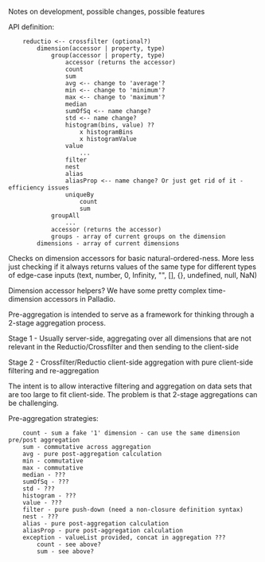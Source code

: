 Notes on development, possible changes, possible features

API definition:
```
	reductio <-- crossfilter (optional?)
		dimension(accessor | property, type)
			group(accessor | property, type)
				accessor (returns the accessor)
				count
				sum
				avg <-- change to 'average'?
				min <-- change to 'minimum'?
				max <-- change to 'maximum'?
				median
				sumOfSq <-- name change?
				std <-- name change?
				histogram(bins, value) ??
					x histogramBins
					x histogramValue
				value
					...
				filter
				nest
				alias
				aliasProp <-- name change? Or just get rid of it - efficiency issues
				uniqueBy
					count
					sum
			groupAll
				...
			accessor (returns the accessor)
			groups - array of current groups on the dimension
		dimensions - array of current dimensions
```

Checks on dimension accessors for basic natural-ordered-ness. More less just checking if it always returns values of the same type for different types of edge-case inputs (text, number, 0, Infinity, "", [], {}, undefined, null, NaN)

Dimension accessor helpers? We have some pretty complex time-dimension accessors in Palladio.



Pre-aggregation is intended to serve as a framework for thinking through a 2-stage aggregation process.

Stage 1 - Usually server-side, aggregating over all dimensions that are not relevant in the Reductio/Crossfilter and then sending to the client-side

Stage 2 - Crossfilter/Reductio client-side aggregation with pure client-side filtering and re-aggregation

The intent is to allow interactive filtering and aggregation on data sets that are too large to fit client-side. The problem is that 2-stage aggregations can be challenging.

Pre-aggregation strategies:
```
	count - sum a fake '1' dimension - can use the same dimension pre/post aggregation
	sum - commutative across aggregation
	avg - pure post-aggregation calculation
	min - commutative
	max - commutative
	median - ???
	sumOfSq - ???
	std - ???
	histogram - ???
	value - ???
	filter - pure push-down (need a non-closure definition syntax)
	nest - ???
	alias - pure post-aggregation calculation
	aliasProp - pure post-aggregation calculation
	exception - valueList provided, concat in aggregation ???
		count - see above?
		sum - see above?
```
